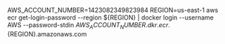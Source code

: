 
AWS_ACCOUNT_NUMBER=1423082349823984
REGION=us-east-1
aws ecr get-login-password --region ${REGION} | docker login --username AWS --password-stdin ${AWS_ACCOUNT_NUMBER}.dkr.ecr.${REGION}.amazonaws.com
